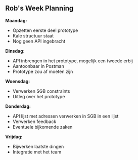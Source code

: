 ## Rob's Week Planning

**Maandag:**
- Opzetten eerste deel prototype
- Kale structuur staat
- Nog geen API ingebracht

**Dinsdag:**
- API inbrengen in het prototype, mogelijk een tweede erbij
- Aantoonbaar in Postman
- Prototype zou af moeten zijn

**Woensdag:**
- Verwerken SGB constraints
- Uitleg over het prototype

**Donderdag:**
- API lijst met adressen verwerken in SGB in een lijst
- Verwerken feedback
- Eventuele bijkomende zaken

**Vrijdag:**
- Bijwerken laatste dingen
- Integratie met het team

